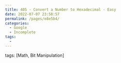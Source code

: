 ```yaml
---
title: 405 - Convert a Number to Hexadecimal - Easy
date: 2022-07-07 23:58:57
permalink: /pages/e8e5b4/
categories:
  - Google
  - Incomplete
tags:
  - 
---
```

tags: [Math, Bit Manipulation]